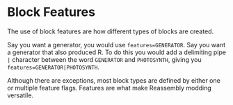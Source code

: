 # Block Features

The use of block features are how different types of blocks are created.

Say you want a generator, you would use `features=GENERATOR`.
Say you want a generator that also produced R. To do this you would add a delimiting pipe `|` character between the word `GENERATOR` and `PHOTOSYNTH`, giving you `features=GENERATOR|PHOTOSYNTH`.

Although there are exceptions, most block types are defined by either one or multiple feature flags. Features are what make Reassembly modding versatile.